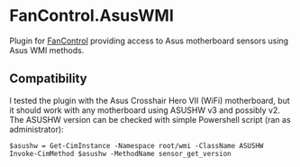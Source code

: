 # FanControl.AsusWMI

Plugin for [FanControl](https://github.com/Rem0o/FanControl.Releases) providing access to Asus motherboard sensors using Asus WMI methods.

## Compatibility 

I tested the plugin with the Asus Crosshair Hero VII (WiFi) motherboard, but it should work with any motherboard using ASUSHW v3 and possibly v2.
The ASUSHW version can be checked with simple Powershell script (ran as administrator):

`
$asushw = Get-CimInstance -Namespace root/wmi -ClassName ASUSHW
Invoke-CimMethod $asushw -MethodName sensor_get_version
`

